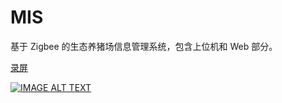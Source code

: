 # MIS
基于 Zigbee 的生态养猪场信息管理系统，包含上位机和 Web 部分。

[录屏](https://github.com/Dudeping/MIS/tree/master/GISWinApp/App_Data/20180523_214609.mp4)

[![IMAGE ALT TEXT](http://img.youtube.com/vi/GzdKMVn8avo/0.jpg)](https://www.youtube.com/embed/GzdKMVn8avo "CameraMaster")
